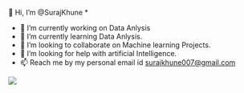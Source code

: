 👋 Hi, I’m @SurajKhune
*
 * 🔭 I’m currently working on Data Anlysis
 * 🌱 I’m currently learning Data Anlysis.
 * 👯 I’m looking to collaborate on Machine learning Projects.
 * 🤔 I’m looking for help with artificial Intelligence.
 * 📫 Reach me by my personal email id surajkhune007@gmail.com
 


<img src="https://github-readme-stats.vercel.app/api?username=SurajKhune">
